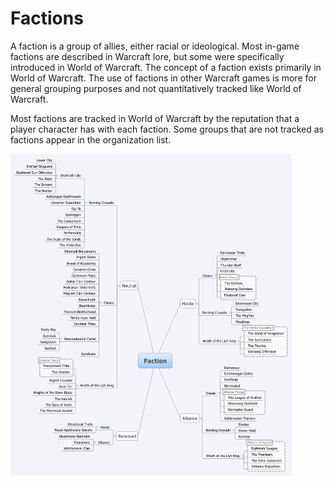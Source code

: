 # Factions

A faction is a group of allies, either racial or ideological. Most in-game factions are described in Warcraft lore, but some were specifically introduced in World of Warcraft. 
The concept of a faction exists primarily in World of Warcraft. The use of factions in other Warcraft games is more for general grouping purposes and not quantitatively tracked like World of Warcraft.

Most factions are tracked in World of Warcraft by the reputation that a player character has with each faction. Some groups that are not tracked as factions appear in the organization list.


<img src="../assets/images/Factions.png" width="450px" onclick="window.open(this.src)">
